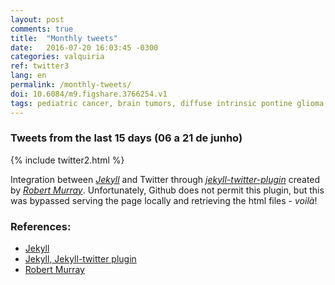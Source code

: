 ```yaml
---
layout: post
comments: true
title:  "Monthly tweets"
date:   2016-07-20 16:03:45 -0300
categories: valquiria
ref: twitter3
lang: en
permalink: /monthly-tweets/
doi: 10.6084/m9.figshare.3766254.v1
tags: pediatric cancer, brain tumors, diffuse intrinsic pontine glioma, clinical trial, twitter, jekyll
---
```

### Tweets from the last 15 days (06 a 21 de junho)

{% include twitter2.html %}

Integration between [_Jekyll_][jekyll] and Twitter through [_jekyll-twitter-plugin_][jekyll-twitter-plugin] created by [_Robert Murray_][murray]. Unfortunately, Github does not permit this plugin, but this was bypassed serving the page locally and retrieving the html files - _voilà_!

### References:

- [Jekyll][jekyll]
- [Jekyll, Jekyll-twitter plugin][jekyll-twitter-plugin]
- [Robert Murray][murray]

[jekyll]: https://jekyllrb.com
[jekyll-twitter-plugin]: https://github.com/rob-murray/jekyll-twitter-plugin
[murray]: https://github.com/rob-murray
